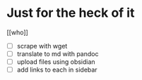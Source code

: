 # Just for the heck of it

[[who]]  

- [ ] scrape with wget
- [ ] translate to md with pandoc
- [ ] upload files using obsidian
- [ ] add links to each in sidebar